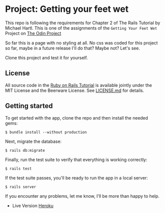 # Project: Getting your feet wet

This repo is following the requirements for Chapter 2 of The Rails Tutorial by Michael Hartl.
This is one of the assignments of the `Getting Your Feet Wet` Project on [The Odin Project](https://www.theodinproject.com/courses/ruby-on-rails/lessons/getting-your-feet-wet#assignment)

So far this is a page with no styling at all. No css was coded for this project so far, maybe in a future release I'll do that? Maybe not? Let's see.

Clone this project and test it for yourself.

## License

All source code in the [Ruby on Rails Tutorial](https://www.railstutorial.org/)
is available jointly under the MIT License and the Beerware License. See
[LICENSE.md](LICENSE.md) for details.

## Getting started

To get started with the app, clone the repo and then install the needed gems:

```
$ bundle install --without production
```

Next, migrate the database:

```
$ rails db:migrate
```

Finally, run the test suite to verify that everything is working correctly:

```
$ rails test
```

If the test suite passes, you'll be ready to run the app in a local server:

```
$ rails server
```

If you encounter any problems, let me know, I'll be more than happy to help.

* Live Version
  [Heroku](https://toy-app-20191128.herokuapp.com/users/1)
